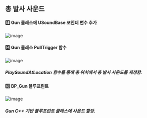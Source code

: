 ## 총 발사 사운드

#### :one: Gun 클래스에 USoundBase 포인터 변수 추가

![image](https://user-images.githubusercontent.com/52204522/112142529-0d977480-8c1a-11eb-96e6-0b9dd3b9c819.png)

#### :two: Gun 클래스 PullTrigger 함수

![image](https://user-images.githubusercontent.com/52204522/112142604-23a53500-8c1a-11eb-9757-06a8f206cfd6.png)

##### PlaySoundAtLocation 함수를 통해 총 위치에서 총 발사 사운드를 재생함.

#### :three: BP_Gun 블루프린트

![image](https://user-images.githubusercontent.com/52204522/112142710-4899a800-8c1a-11eb-8818-ee23785dc949.png)

##### Gun C++ 기반 블루프린트 클래스에 사운드 할당.

